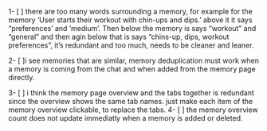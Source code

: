 1- [ ] there are too many words surrounding a memory, for example for the memory ‘User starts their workout with chin-ups and dips.’ above it it says “preferences’ and ‘medium’. Then below the memory is says “workout” and “general” and then agin below that is says “chins-up, dips, workout preferences”, it’s redundant and too much, needs to be cleaner and leaner.

2- [ ]i see memories that are similar, memory deduplication must work when a memory is coming from the chat and when added from the memory page directly. 

3- [ ] i think the memory page overview and the tabs together is redundant since the overview shows the same tab names. just make each item of the memory overview clickable, to replace the tabs. 
4- [ ] the memory overview count does not update immediatly when a memory is added or deleted.
